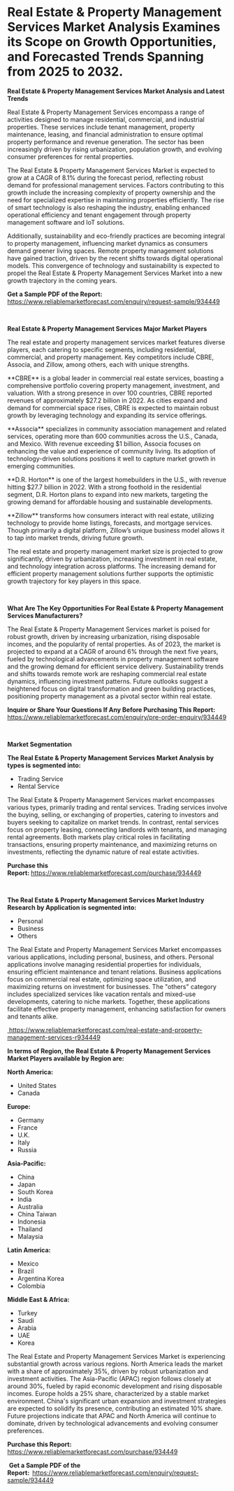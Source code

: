 <p><h1>Real Estate & Property Management Services Market Analysis Examines its Scope on Growth Opportunities, and Forecasted Trends Spanning from 2025 to 2032.</h1></p><p><strong>Real Estate & Property Management Services Market Analysis and Latest Trends</strong></p>
<p><p>Real Estate & Property Management Services encompass a range of activities designed to manage residential, commercial, and industrial properties. These services include tenant management, property maintenance, leasing, and financial administration to ensure optimal property performance and revenue generation. The sector has been increasingly driven by rising urbanization, population growth, and evolving consumer preferences for rental properties.</p><p>The Real Estate & Property Management Services Market is expected to grow at a CAGR of 8.1% during the forecast period, reflecting robust demand for professional management services. Factors contributing to this growth include the increasing complexity of property ownership and the need for specialized expertise in maintaining properties efficiently. The rise of smart technology is also reshaping the industry, enabling enhanced operational efficiency and tenant engagement through property management software and IoT solutions.</p><p>Additionally, sustainability and eco-friendly practices are becoming integral to property management, influencing market dynamics as consumers demand greener living spaces. Remote property management solutions have gained traction, driven by the recent shifts towards digital operational models. This convergence of technology and sustainability is expected to propel the Real Estate & Property Management Services Market into a new growth trajectory in the coming years.</p></p>
<p><strong>Get a Sample PDF of the Report:&nbsp;</strong> <a href="https://www.reliablemarketforecast.com/enquiry/request-sample/934449?utm_campaign=2452&utm_medium=2&utm_source=Github&utm_content=ia&utm_term=18042025&utm_id=real-estate-property-management-services">https://www.reliablemarketforecast.com/enquiry/request-sample/934449</a></p>
<p>&nbsp;</p>
<p><strong>Real Estate & Property Management Services Major Market Players</strong></p>
<p><p>The real estate and property management services market features diverse players, each catering to specific segments, including residential, commercial, and property management. Key competitors include CBRE, Associa, and Zillow, among others, each with unique strengths.</p><p>**CBRE** is a global leader in commercial real estate services, boasting a comprehensive portfolio covering property management, investment, and valuation. With a strong presence in over 100 countries, CBRE reported revenues of approximately $27.2 billion in 2022. As cities expand and demand for commercial space rises, CBRE is expected to maintain robust growth by leveraging technology and expanding its service offerings.</p><p>**Associa** specializes in community association management and related services, operating more than 600 communities across the U.S., Canada, and Mexico. With revenue exceeding $1 billion, Associa focuses on enhancing the value and experience of community living. Its adoption of technology-driven solutions positions it well to capture market growth in emerging communities.</p><p>**D.R. Horton** is one of the largest homebuilders in the U.S., with revenue hitting $27.7 billion in 2022. With a strong foothold in the residential segment, D.R. Horton plans to expand into new markets, targeting the growing demand for affordable housing and sustainable developments.</p><p>**Zillow** transforms how consumers interact with real estate, utilizing technology to provide home listings, forecasts, and mortgage services. Though primarily a digital platform, Zillow’s unique business model allows it to tap into market trends, driving future growth.</p><p>The real estate and property management market size is projected to grow significantly, driven by urbanization, increasing investment in real estate, and technology integration across platforms. The increasing demand for efficient property management solutions further supports the optimistic growth trajectory for key players in this space.</p></p>
<p>&nbsp;</p>
<p><strong>What Are The Key Opportunities For Real Estate & Property Management Services Manufacturers?</strong></p>
<p><p>The Real Estate & Property Management Services market is poised for robust growth, driven by increasing urbanization, rising disposable incomes, and the popularity of rental properties. As of 2023, the market is projected to expand at a CAGR of around 6% through the next five years, fueled by technological advancements in property management software and the growing demand for efficient service delivery. Sustainability trends and shifts towards remote work are reshaping commercial real estate dynamics, influencing investment patterns. Future outlooks suggest a heightened focus on digital transformation and green building practices, positioning property management as a pivotal sector within real estate.</p></p>
<p><strong>Inquire or Share Your Questions If Any Before Purchasing This Report:</strong> <a href="https://www.reliablemarketforecast.com/enquiry/pre-order-enquiry/934449?utm_campaign=2452&utm_medium=2&utm_source=Github&utm_content=ia&utm_term=18042025&utm_id=real-estate-property-management-services">https://www.reliablemarketforecast.com/enquiry/pre-order-enquiry/934449</a></p>
<p>&nbsp;</p>
<p><strong>Market Segmentation</strong></p>
<p><strong>The Real Estate & Property Management Services Market Analysis by types is segmented into:</strong></p>
<p><ul><li>Trading Service</li><li>Rental Service</li></ul></p>
<p><p>The Real Estate & Property Management Services market encompasses various types, primarily trading and rental services. Trading services involve the buying, selling, or exchanging of properties, catering to investors and buyers seeking to capitalize on market trends. In contrast, rental services focus on property leasing, connecting landlords with tenants, and managing rental agreements. Both markets play critical roles in facilitating transactions, ensuring property maintenance, and maximizing returns on investments, reflecting the dynamic nature of real estate activities.</p></p>
<p><strong>Purchase this Report:&nbsp;</strong><a href="https://www.reliablemarketforecast.com/purchase/934449?utm_campaign=2452&utm_medium=2&utm_source=Github&utm_content=ia&utm_term=18042025&utm_id=real-estate-property-management-services">https://www.reliablemarketforecast.com/purchase/934449</a></p>
<p>&nbsp;</p>
<p><strong>The Real Estate & Property Management Services Market Industry Research by Application is segmented into:</strong></p>
<p><ul><li>Personal</li><li>Business</li><li>Others</li></ul></p>
<p><p>The Real Estate and Property Management Services Market encompasses various applications, including personal, business, and others. Personal applications involve managing residential properties for individuals, ensuring efficient maintenance and tenant relations. Business applications focus on commercial real estate, optimizing space utilization, and maximizing returns on investment for businesses. The "others" category includes specialized services like vacation rentals and mixed-use developments, catering to niche markets. Together, these applications facilitate effective property management, enhancing satisfaction for owners and tenants alike.</p></p>
<p><a href="https://www.reliablemarketforecast.com/real-estate-and-property-management-services-r934449?utm_campaign=2452&utm_medium=2&utm_source=Github&utm_content=ia&utm_term=18042025&utm_id=real-estate-property-management-services">&nbsp;https://www.reliablemarketforecast.com/real-estate-and-property-management-services-r934449</a></p>
<p><strong>In terms of Region, the Real Estate & Property Management Services Market Players available by Region are:</strong></p>
<p>
    <p> <strong> North America: </strong>
        <ul>
            <li>United States</li>
            <li>Canada</li>
        </ul>
        </p> 
    <p> <strong> Europe: </strong>
        <ul>
            <li>Germany</li>
            <li>France</li>
            <li>U.K.</li>
            <li>Italy</li>
            <li>Russia</li>
        </ul>
        </p> 
    <p> <strong> Asia-Pacific: </strong>
        <ul>
            <li>China</li>
            <li>Japan</li>
            <li>South Korea</li>
            <li>India</li>
            <li>Australia</li>
            <li>China Taiwan</li>
            <li>Indonesia</li>
            <li>Thailand</li>
            <li>Malaysia</li>
        </ul>
        </p> 
    <p> <strong> Latin America: </strong>
        <ul>
            <li>Mexico</li>
            <li>Brazil</li>
            <li>Argentina Korea</li>
            <li>Colombia</li>
        </ul>
        </p> 
    <p> <strong> Middle East & Africa: </strong>
        <ul>
            <li>Turkey</li>
            <li>Saudi</li>
            <li>Arabia</li>
            <li>UAE</li>
            <li>Korea</li>
        </ul>
    </p>
    </p>
<p><p>The Real Estate and Property Management Services Market is experiencing substantial growth across various regions. North America leads the market with a share of approximately 35%, driven by robust urbanization and investment activities. The Asia-Pacific (APAC) region follows closely at around 30%, fueled by rapid economic development and rising disposable incomes. Europe holds a 25% share, characterized by a stable market environment. China's significant urban expansion and investment strategies are expected to solidify its presence, contributing an estimated 10% share. Future projections indicate that APAC and North America will continue to dominate, driven by technological advancements and evolving consumer preferences.</p></p>
<p><strong>Purchase this Report: </strong><a href="https://www.reliablemarketforecast.com/purchase/934449?utm_campaign=2452&utm_medium=2&utm_source=Github&utm_content=ia&utm_term=18042025&utm_id=real-estate-property-management-services">https://www.reliablemarketforecast.com/purchase/934449</a></p>
<p>&nbsp;<strong>Get a Sample PDF of the Report:&nbsp;&nbsp;</strong><a href="https://www.reliablemarketforecast.com/enquiry/request-sample/934449?utm_campaign=2452&utm_medium=2&utm_source=Github&utm_content=ia&utm_term=18042025&utm_id=real-estate-property-management-services">https://www.reliablemarketforecast.com/enquiry/request-sample/934449</a></p>
<p><strong></strong></p>
<p><p></p><p></p><p></p></p>